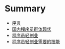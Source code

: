 # Summary

* [序言](preface.md)
* [国内程序员群体现状](chinese_programmer_status.md)
* [程序员轻创业](light_startup.md)
* [程序员轻创业需要的技能](programmer_technique_for_light_startup.md)

